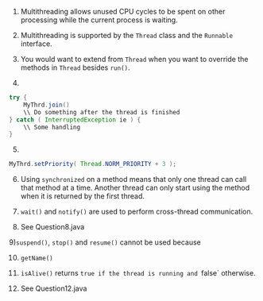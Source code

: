 1) Multithreading allows unused CPU cycles to be spent on other processing while the current process is waiting.

2) Multithreading is supported by the `Thread` class and the `Runnable` interface.

3) You would want to extend from `Thread` when you want to override the methods in `Thread` besides `run()`.

4)
```java
try {
	MyThrd.join()
	\\ Do something after the thread is finished
} catch ( InterruptedException ie ) {
	\\ Some handling
}
```
5)
```java
MyThrd.setPriority( Thread.NORM_PRIORITY + 3 );
```

6) Using `synchronized` on a method means that only one thread can call that method at a time. Another thread can only start using the method when it is returned by the first thread. 

7) `wait()` and `notify()` are used to perform cross-thread communication.

8) See Question8.java

9)`suspend()`, `stop()` and `resume()` cannot be used because

10) `getName()`

11) `isAlive()` returns `true if the thread is running and `false` otherwise.

12) See Question12.java
